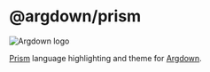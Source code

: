 # @argdown/prism

![Argdown logo](https://raw.githubusercontent.com/argdown/argdown/HEAD/argdown-arrow.png "Argdown logo")

[Prism](https://prismjs.com/) language highlighting and theme for [Argdown](https://argdown.org).
